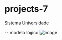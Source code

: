 # projects-7
Sistema Universidade

-- modelo lógico
![image](https://github.com/thsmaciel/projects-7/assets/166454421/cbafa68b-42e3-495c-b19b-a9d5818078d8)

